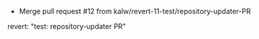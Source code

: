 - Merge pull request #12 from kalw/revert-11-test/repository-updater-PR

revert: "test: repository-updater PR"

